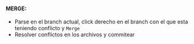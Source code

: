 #### MERGE:

  - Parse en el branch actual, click derecho en el branch con el que esta teniendo conflicto y `Merge`
  - Resolver conflictos en los archivos y commitear